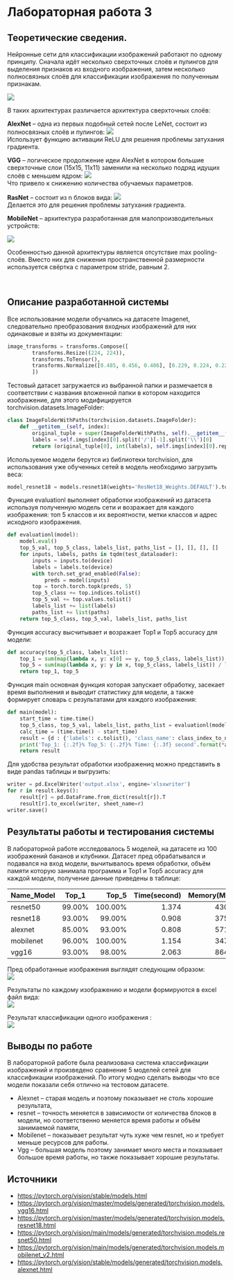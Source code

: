 # Лабораторная работа 3

## Теоретические сведения.

Нейронные сети для классификации изображений работают по одному принципу. Сначала идёт несколько сверхточных слоёв и пулингов для выделения признаков из входного изображения, затем несколько полносвязных слоёв для классификации изображения по полученным признакам. 

![](screen/1.jpg)<br>

В таких архитектурах различается архитектура сверхточных слоёв: <br>


**AlexNet** – одна из первых подобный сетей после LeNet, состоит из полносвязных слоёв и пулингов:
![](screen/3.jpg)<br>
Использует функцию активации ReLU для решения проблемы затухания градиента.<br>

**VGG** – логическое продолжение идеи AlexNet в котором большие сверхточные слои  (15х15, 11х11) заменили на несколько подряд идущих слоёв с меньшем ядром:
![](screen/4.jpg)<br>
Что привело к снижению количества обучаемых параметров. <br>

**RasNet** – состоит из n блоков вида:
![](screen/2.jpg)<br>
Делается это для решения проблемы затухания градиента.<br>

**MobileNet** – архитектура разработанная для малопроизводительных устройств:

![](screen/5.jpg)<br>

Особенностью данной архитектуры является отсутствие max pooling-слоёв. Вместо них для снижения пространственной размерности используется свёртка с параметром stride, равным 2.

<br>


## Описание разработанной системы

Все использование модели обучались на датасете Imagenet, следовательно преобразования входных изображений для них одинаковые и взяты из документации:
```python
image_transforms = transforms.Compose([
        transforms.Resize((224, 224)),
        transforms.ToTensor(),
        transforms.Normalize([0.485, 0.456, 0.406], [0.229, 0.224, 0.225])
        ])
```
Тестовый датасет загружается из выбранной папки и размечается в соответствии с названия вложенной папки в котором находится изображение, для этого модифицируется  torchvision.datasets.ImageFolder:
```python
class ImageFolderWithPaths(torchvision.datasets.ImageFolder):
    def __getitem__(self, index):
        original_tuple = super(ImageFolderWithPaths, self).__getitem__(index)
        labels = self.imgs[index][0].split('/')[-1].split('\\')[0]
        return (original_tuple[0], int(labels), self.imgs[index][0].replace("\\", "/"))
```
Используемое модели берутся из библиотеки torchvision, для использования уже обученных сетей в модель необходимо загрузить веса:
```python
model_resnet18 = models.resnet18(weights='ResNet18_Weights.DEFAULT').to(device)
```
Функция evaluationl выполняет обработки изображений из датасета используя полученную модель сети и возражает для каждого изображения: топ 5 классов и их вероятности, метки классов и адрес исходного изображения.
```python
def evaluationl(model):
    model.eval()     
    top_5_val, top_5_class, labels_list, paths_list = [], [], [], []
    for inputs, labels, paths in tqdm(test_dataloader):
        inputs = inputs.to(device)
        labels = labels.to(device)
        with torch.set_grad_enabled(False):
            preds = model(inputs)
        top = torch.torch.topk(preds, 5)
        top_5_class += top.indices.tolist()
        top_5_val += top.values.tolist()
        labels_list += list(labels)
        paths_list += list(paths)
    return top_5_class, top_5_val, labels_list, paths_list
```

Функция accuracy высчитывает и возражает Top1 и Top5 accuracy для модели:
```python
def accuracy(top_5_class, labels_list):
    top_1 = sum(map(lambda x, y: x[0] == y, top_5_class, labels_list)) / len(top_5_class) * 100 
    top_5 = sum(map(lambda x, y: y in x, top_5_class, labels_list)) / len(top_5_class) * 100
    return top_1, top_5
```
Функция main основная функция которая запускает обработку, засекает время выполнения и выводит статистику для модели, а также формирует словарь с результатами для каждого изображения:
```python
def main(model):
    start_time = time.time()
    top_5_class, top_5_val, labels_list, paths_list = evaluationl(model)    
    calc_time = (time.time() - start_time)
    result = {d : {'labels': c.tolist(), 'class_name': class_index_to_name[c.tolist()], 'top_5_class': a, 'top_5_val': b} for a, b, c, d in zip(top_5_class, top_5_val, labels_list, paths_list)}         
    print('Top_1: {:.2f}% Top_5: {:.2f}% Time: {:.3f} second'.format(*accuracy(top_5_class, labels_list), calc_time), flush=True)
    return result
```

Для удобства результат обработки изображениq можно представить в виде pandas таблицы и выгрузить:

```python
writer = pd.ExcelWriter('output.xlsx', engine='xlsxwriter')
for r in result.keys():
    result[r] = pd.DataFrame.from_dict(result[r]).T
    result[r].to_excel(writer, sheet_name=r)
writer.save()
```

## Результаты работы и тестирования системы 

В лабораторной работе исследовалось 5 моделей, на датасете из 100 изображений бананов и клубники. Датасет пред обрабатывался и подавался на вход модели, вычитывалось время обработки, объём памяти которую занимала программа и  Top1 и Top5 accuracy для каждой модели, получение данные приведены  в таблице: <br>

| Name_Model    | Top_1     | Top_5  | Time(second)   | Memory(MiB)|
| ------------- |:---------:| ------:| --------------:| ----------:|
| resnet50      | 99.00%    | 100.00%|  1.374         |  430.5     |
| resnet18      | 93.00%    | 99.00% |  0.908         |  375.6     |
| alexnet       | 85.00%    | 93.00% |  0.808         |  571.1     |
| mobilenet     | 96.00%    | 100.00%|  1.154         |  347.0     |
| vgg16         | 93.00%    | 98.00% |  2.063         |  864.3     |

Пред обработанные изображения выглядят следующим образом:  <br>
![](screen/7.jpg)<br>

Результаты по каждому изображению и модели формируются в excel файл вида:<br>
![](screen/6.jpg)<br>

Результат классификации одного изображения :<br>
![](screen/8.jpg)<br>

## Выводы по работе
В лабораторной работе была реализована система классификации изображений и произведено сравнение 5 моделей сетей для классификации изображений. По итогу модно сделать выводы что все модели показали себя отлично на тестовом датасете. 
+ Alexnet – старая модель и поэтому показывает не столь хорошие результата, 
+ resnet – точность меняется в зависимости от количества блоков в модели, но соответственно меняется время работы и объём занимаемой памяти,
+ Mobilenet – показывает результат чуть хуже чем resnet, но и требует меньше ресурсов для работы.
+ Vgg – большая модель поэтому занимает много места и показывает большое время работы, но также показывает хорошие результаты.

## Источники 
- https://pytorch.org/vision/stable/models.html
- https://pytorch.org/vision/master/models/generated/torchvision.models.vgg16.html
- https://pytorch.org/vision/master/models/generated/torchvision.models.resnet18.html
- https://pytorch.org/vision/main/models/generated/torchvision.models.resnet50.html
- https://pytorch.org/vision/main/models/generated/torchvision.models.mobilenet_v2.html
- https://pytorch.org/vision/stable/models/generated/torchvision.models.alexnet.html


